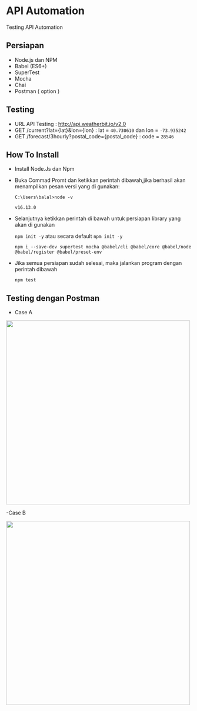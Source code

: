 # API Automation

Testing API Automation


## Persiapan

- Node.js dan NPM
- Babel (ES6+)
- SuperTest
- Mocha
- Chai
- Postman ( option )



## Testing

- URL API Testing : http://api.weatherbit.io/v2.0
- GET /current?lat={lat}&lon={lon} : lat = `40.730610` dan lon = `-73.935242`
- GET /forecast/3hourly?postal_code={postal_code}  : code = `28546`



## How To Install

- Install Node.Js dan Npm

- Buka Commad Promt dan ketikkan perintah dibawah,jika berhasil akan menampilkan pesan versi yang di gunakan:

  `C:\Users\balal>node -v`
  
  `v16.13.0`
  
- Selanjutnya ketikkan perintah di bawah untuk persiapan library yang akan di gunakan
  
  `npm init -y` atau secara default `npm init -y`
  
  `npm i --save-dev supertest mocha @babel/cli @babel/core @babel/node @babel/register @babel/preset-env`

- Jika semua persiapan sudah selesai, maka jalankan program dengan perintah dibawah

  `npm test`

## Testing dengan Postman

- Case A

<img src="https://user-images.githubusercontent.com/74690318/139427770-ebf7f999-154d-4948-9f7d-3921d44f1721.png" width="500">

-Case B

<img src="https://user-images.githubusercontent.com/74690318/139428079-206b2fe5-3987-4f98-8022-d3214d5d505e.png" width="500">
